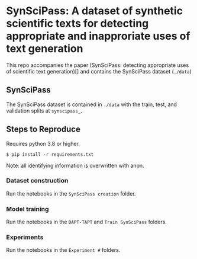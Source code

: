 # SynSciPass: A dataset of synthetic scientific texts for detecting appropriate and inapproriate uses of text generation

This repo accompanies the paper (SynSciPass: detecting appropriate uses of scientific text generation)[] and contains the SynSciPass dataset (`./data`)

## SynSciPass

The SynSciPass dataset is contained in `./data` with the train, test, and validation splits at `synscipass_`.

## Steps to Reproduce

Requires python 3.8 or higher.
```
$ pip install -r requirements.txt
```

Note: all identifying information is overwritten with anon.

### Dataset construction

Run the notebooks in the `SynSciPass creation` folder.

### Model training

Run the notebooks in the `DAPT-TAPT` and `Train SynSciPass` folders.

### Experiments

Run the notebooks in the `Experiment #` folders.
